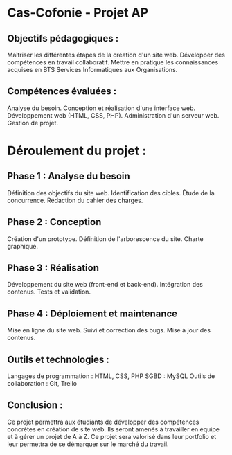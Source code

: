 # Cas-Cofonie - Projet AP

## Objectifs pédagogiques :
Maîtriser les différentes étapes de la création d'un site web.
Développer des compétences en travail collaboratif.
Mettre en pratique les connaissances acquises en BTS Services Informatiques aux Organisations. 

## Compétences évaluées :
Analyse du besoin.
Conception et réalisation d'une interface web.
Développement web (HTML, CSS, PHP).
Administration d'un serveur web.
Gestion de projet.

# Déroulement du projet :

## Phase 1 : Analyse du besoin
Définition des objectifs du site web.
Identification des cibles.
Étude de la concurrence.
Rédaction du cahier des charges.

## Phase 2 : Conception
Création d'un prototype.
Définition de l'arborescence du site.
Charte graphique.

## Phase 3 : Réalisation
Développement du site web (front-end et back-end).
Intégration des contenus.
Tests et validation.

## Phase 4 : Déploiement et maintenance
Mise en ligne du site web.
Suivi et correction des bugs.
Mise à jour des contenus.

## Outils et technologies :
Langages de programmation : HTML, CSS, PHP
SGBD : MySQL
Outils de collaboration : Git, Trello

## Conclusion :
Ce projet permettra aux étudiants de développer des compétences concrètes en création de site web.
Ils seront amenés à travailler en équipe et à gérer un projet de A à Z.
Ce projet sera valorisé dans leur portfolio et leur permettra de se démarquer sur le marché du travail.
